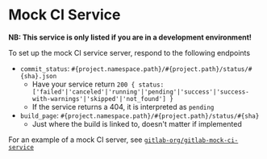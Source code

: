 # Mock CI Service

**NB: This service is only listed if you are in a development environment!**

To set up the mock CI service server, respond to the following endpoints

- `commit_status`: `#{project.namespace.path}/#{project.path}/status/#{sha}.json`
  - Have your service return `200 { status: ['failed'|'canceled'|'running'|'pending'|'success'|'success-with-warnings'|'skipped'|'not_found'] }`
   - If the service returns a 404, it is interpreted as `pending`
- `build_page`: `#{project.namespace.path}/#{project.path}/status/#{sha}`
  - Just where the build is linked to, doesn't matter if implemented

For an example of a mock CI server, see [`gitlab-org/gitlab-mock-ci-service`](https://gitlab.com/gitlab-org/gitlab-mock-ci-service)
